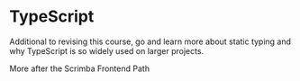 # TypeScript

Additional to revising this course, go and learn more about static typing and why TypeScript is so widely used on larger projects.

More after the Scrimba Frontend Path
